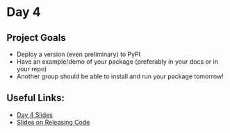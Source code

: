 

# Day 4

## Project Goals

  * Deploy a version (even preliminary) to PyPI
  * Have an example/demo of your package (preferably in your docs or in your repo)
  * Another group should be able to install and run your package tomorrow!

## Useful Links:

  * [Day 4 Slides](https://docs.google.com/presentation/d/1JP_evF6gEfKEK7zmI8qdrRg1tAy3gQ_6pB8wCRZFpjo/edit?usp=sharing)
  * [Slides on Releasing Code](https://docs.google.com/presentation/d/1V7mgeZCZ_9-eKKz4yMzAJcyqSCrXNtQUwU_zMVnNk_w/edit?usp=sharing)
